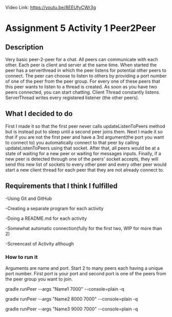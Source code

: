Video Link: https://youtu.be/8EEUfyCWr3g

# Assignment 5 Activity 1 Peer2Peer
## Description
Very basic peer-2-peer for a chat. All peers can communicate with each other.
Each peer is client and server at the same time.
When started the peer has a serverthread in which the peer listens for potential other peers to connect.
The peer can choose to listen to others by providing a port number of one of the peer from the peer group.
For every one of these peers that this peer wants to listen to a thread is created.
As soon as you have two peers connected, you can start chatting.
Client Thread constantly listens.
ServerThread writes every registered listener (the other peers).

## What I decided to do
First I made it so that the first peer never calls updateListenToPeers method but is instead
    put to sleep until a second peer joins them.
Next I made it so that if you are not the first peer and have a 3rd argument(the port you want
    to connect to) you automatically connect to that peer by calling updateListenToPeers using
    that socket.
After that, all peers would be at a state of waiting for a new peer or waiting for messages inputs.
Finally, if a new peer is detected through one of the peers' socket accepts, they will send this
    new list of sockets to every other peer and every other peer would start a new client thread
    for each peer that they are not already connect to.

## Requirements that I think I fulfilled
-Using Git and GitHub

-Creating a separate program for each activity

-Doing a README.md for each activity

-Somewhat automatic connection(fully for the first two, WIP for more than 2)

-Screencast of Activity although

### How to run it

Arguments are name and port. Start 2 to many peers each having a unique port number.
First port is your port and second port is one of the peers from the peer group you want to join.

gradle runPeer --args "Name1 7000" --console=plain -q

gradle runPeer --args "Name2 8000 7000" --console=plain -q

gradle runPeer --args "Name3 9000 7000" --console=plain -q
